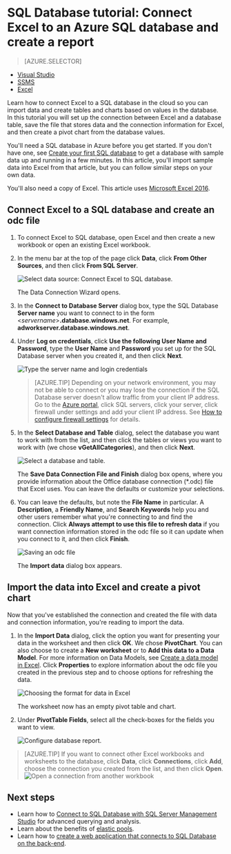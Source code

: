 <properties
	pageTitle="Connect Excel to SQL Database | Microsoft Azure"
	description="Learn how to connect Microsoft Excel to Azure SQL database in the cloud. Import data into Excel for reporting and data exploration."
	services="sql-database"
	keywords="connect excel to sql, import data to excel"
	documentationCenter=""
	authors="joseidz"
	manager="jhubbard"
	editor=""/>


<tags
	ms.service="sql-database"
	ms.workload="data-management"
	ms.tgt_pltfrm="na"
	ms.devlang="na"
	ms.topic="get-started-article"
	ms.date="07/05/2016"
	ms.author="joseidz"/>


# SQL Database tutorial: Connect Excel to an Azure SQL database and create a report

> [AZURE.SELECTOR]
- [Visual Studio](sql-database-connect-query.md)
- [SSMS](sql-database-connect-query-ssms.md)
- [Excel](sql-database-connect-excel.md)

Learn how to connect Excel to a SQL database in the cloud so you can import data and create tables and charts based on values in the database. In this tutorial you will set up the connection between Excel and a database table, save the file that stores data and the connection information for Excel, and then create a pivot chart from the database values.

You'll need a SQL database in Azure before you get started. If you don't have one, see [Create your first SQL database](sql-database-get-started.md) to get a database with sample data up and running in a few minutes. In this article, you'll import sample data into Excel from that article, but you can follow similar steps on your own data.

You'll also need a copy of Excel. This article uses [Microsoft Excel 2016](https://products.office.com/en-US/).

## Connect Excel to a SQL database and create an odc file

1.	To connect Excel to SQL database, open Excel and then create a new workbook or open an existing Excel workbook.

2.	In the menu bar at the top of the page click **Data**, click **From Other Sources**, and then click **From SQL Server**.

	![Select data source: Connect Excel to SQL database.](./media/sql-database-connect-excel/excel_data_source.png)

	The Data Connection Wizard opens.

3.	In the **Connect to Database Server** dialog box, type the SQL Database **Server name** you want to connect to in the form <*servername*>**.database.windows.net**. For example, **adworkserver.database.windows.net**.

4.	Under **Log on credentials**, click **Use the following User Name and Password**, type the **User Name** and **Password** you set up for the SQL Database server when you created it, and then click **Next**.

    ![Type the server name and login credentials](./media/sql-database-connect-excel/connect-to-server.png)

	> [AZURE.TIP] Depending on your network environment, you may not be able to connect or you may lose the connection if the SQL Database server doesn't allow traffic from your client IP address. Go to the [Azure portal](https://portal.azure.com/), click SQL servers, click your server, click firewall under settings and add your client IP address. See [How to configure firewall settings](sql-database-configure-firewall-settings.md) for details.

5. In the **Select Database and Table** dialog, select the database you want to work with from the list, and then click the tables or views you want to work with (we chose **vGetAllCategories**), and then click **Next**.

	![Select a database and table.](./media/sql-database-connect-excel/select-database-and-table.png)

    The **Save Data Connection File and Finish** dialog box opens, where you provide information about the Office database connection (*.odc) file that Excel uses. You can leave the defaults or customize your selections.

6. You can leave the defaults, but note the **File Name** in particular. A **Description**, a **Friendly Name**, and **Search Keywords** help you and other users remember what you're connecting to and find the connection. Click **Always attempt to use this file to refresh data** if you want connection information stored in the odc file so it can update when you connect to it, and then click **Finish**.

    ![Saving an odc file](./media/sql-database-connect-excel/save-odc-file.png)

    The **Import data** dialog box appears.

## Import the data into Excel and create a pivot chart
Now that you've established the connection and created the file with data and connection information, you're reading to import the data.

1. In the **Import Data** dialog, click the option you want for presenting your data in the worksheet and then click **OK**. We chose **PivotChart**. You can also choose to create a **New worksheet** or to **Add this data to a Data Model**. For more information on Data Models, see [Create a data model in Excel](https://support.office.com/article/Create-a-Data-Model-in-Excel-87E7A54C-87DC-488E-9410-5C75DBCB0F7B). Click **Properties** to explore information about the odc file you created in the previous step and to choose options for refreshing the data.

	![Choosing the format for data in Excel](./media/sql-database-connect-excel/import-data.png)

    The worksheet now has an empty pivot table and chart.

8. Under **PivotTable Fields**, select all the check-boxes for the fields you want to view.

	![Configure database report.](./media/sql-database-connect-excel/power-pivot-results.png)

> [AZURE.TIP] If you want to connect other Excel workbooks and worksheets to the database, click **Data**, click **Connections**, click **Add**, choose the connection you created from the list, and then click **Open**.
> ![Open a connection from another workbook](./media/sql-database-connect-excel/open-from-another-workbook.png)

## Next steps

- Learn how to [Connect to SQL Database with SQL Server Management Studio](sql-database-connect-query-ssms.md) for advanced querying and analysis.
- Learn about the benefits of [elastic pools](sql-database-elastic-pool.md).
- Learn how to [create a web application that connects to SQL Database on the back-end](../app-service-web/web-sites-dotnet-deploy-aspnet-mvc-app-membership-oauth-sql-database.md).
